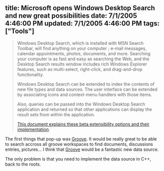 title: Microsoft opens Windows Desktop Search and new great possibilities
date: 7/1/2005 4:46:00 PM
updated: 7/1/2005 4:46:00 PM
tags: ["Tools"]
---



> Windows Desktop Search, which is installed with MSN Search Toolbar, will 
  find anything on your computer ; e-mail messages, calendar appointments, 
  photos, documents, and more. Searching your computer is as fast and easy as 
  searching the Web, and the Desktop Search results window includes rich Windows 
  Explorer features, such as multi-select, right-click, and drag-and-drop 
  functionality.
> 
> Windows Desktop Search can be extended to index the contents of new file 
  types and data sources. The user interface can be extended by associating 
  icons and context-menu handlers with those items.
> 
> Also, queries can be passed into the Windows Desktop Search application and 
  returned so that other applications can display the result sets from within 
  the application.
> 
> [This 
  document explains these beta extensibility options and their 
  implementation](http://addins.msn.com/devguide.aspx#WindowsDesktopSearchApi).

The first things that pop-up was [Groove](http://www.groove.net/). 
It would be really great to be able to search accross all groove workspaces to 
find documents, discussions entries, pictures... I think that [Groove](http://www.groove.net/) would be a fantastic new data 
source.

The only problem is that you need to implement the data source in C++, back 
to the roots.
